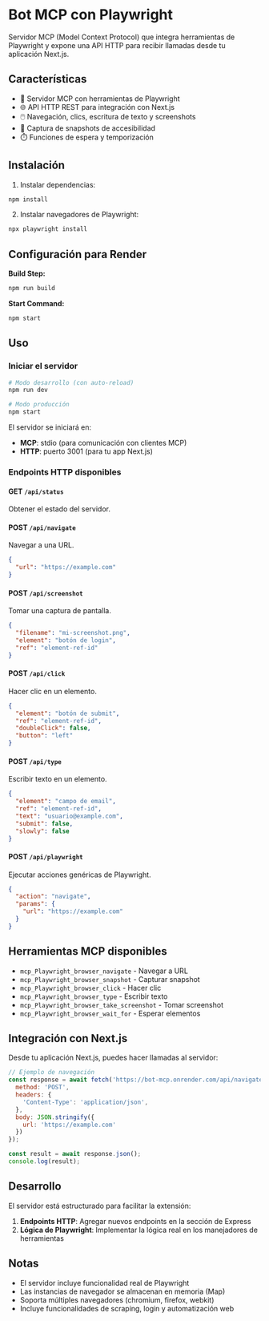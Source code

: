 # Bot MCP con Playwright

Servidor MCP (Model Context Protocol) que integra herramientas de Playwright y expone una API HTTP para recibir llamadas desde tu aplicación Next.js.

## Características

- 🤖 Servidor MCP con herramientas de Playwright
- 🌐 API HTTP REST para integración con Next.js
- 🖱️ Navegación, clics, escritura de texto y screenshots
- 📸 Captura de snapshots de accesibilidad
- ⏱️ Funciones de espera y temporización

## Instalación

1. Instalar dependencias:
```bash
npm install
```

2. Instalar navegadores de Playwright:
```bash
npx playwright install
```

## Configuración para Render

**Build Step:**
```bash
npm run build
```

**Start Command:**
```bash
npm start
```

## Uso

### Iniciar el servidor

```bash
# Modo desarrollo (con auto-reload)
npm run dev

# Modo producción
npm start
```

El servidor se iniciará en:
- **MCP**: stdio (para comunicación con clientes MCP)
- **HTTP**: puerto 3001 (para tu app Next.js)

### Endpoints HTTP disponibles

#### GET `/api/status`
Obtener el estado del servidor.

#### POST `/api/navigate`
Navegar a una URL.

```json
{
  "url": "https://example.com"
}
```

#### POST `/api/screenshot`
Tomar una captura de pantalla.

```json
{
  "filename": "mi-screenshot.png",
  "element": "botón de login",
  "ref": "element-ref-id"
}
```

#### POST `/api/click`
Hacer clic en un elemento.

```json
{
  "element": "botón de submit",
  "ref": "element-ref-id",
  "doubleClick": false,
  "button": "left"
}
```

#### POST `/api/type`
Escribir texto en un elemento.

```json
{
  "element": "campo de email",
  "ref": "element-ref-id",
  "text": "usuario@example.com",
  "submit": false,
  "slowly": false
}
```

#### POST `/api/playwright`
Ejecutar acciones genéricas de Playwright.

```json
{
  "action": "navigate",
  "params": {
    "url": "https://example.com"
  }
}
```

## Herramientas MCP disponibles

- `mcp_Playwright_browser_navigate` - Navegar a URL
- `mcp_Playwright_browser_snapshot` - Capturar snapshot
- `mcp_Playwright_browser_click` - Hacer clic
- `mcp_Playwright_browser_type` - Escribir texto
- `mcp_Playwright_browser_take_screenshot` - Tomar screenshot
- `mcp_Playwright_browser_wait_for` - Esperar elementos

## Integración con Next.js

Desde tu aplicación Next.js, puedes hacer llamadas al servidor:

```javascript
// Ejemplo de navegación
const response = await fetch('https://bot-mcp.onrender.com/api/navigate', {
  method: 'POST',
  headers: {
    'Content-Type': 'application/json',
  },
  body: JSON.stringify({
    url: 'https://example.com'
  })
});

const result = await response.json();
console.log(result);
```



## Desarrollo

El servidor está estructurado para facilitar la extensión:

1. **Endpoints HTTP**: Agregar nuevos endpoints en la sección de Express
2. **Lógica de Playwright**: Implementar la lógica real en los manejadores de herramientas

## Notas

- El servidor incluye funcionalidad real de Playwright
- Las instancias de navegador se almacenan en memoria (Map)
- Soporta múltiples navegadores (chromium, firefox, webkit)
- Incluye funcionalidades de scraping, login y automatización web 